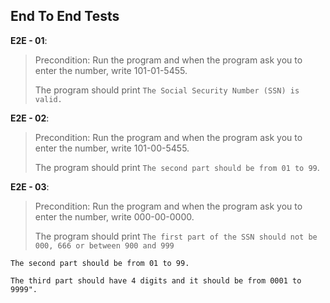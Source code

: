 ## End To End Tests

**E2E - 01**:
> Precondition: Run the program and when the program ask you to enter the number, write 101-01-5455.
>
> The program should print `The Social Security Number (SSN) is valid.`

**E2E - 02**:
> Precondition: Run the program and when the program ask you to enter the number, write 101-00-5455.
> 
> The program should print `The second part should be from 01 to 99`.

**E2E - 03**:
> Precondition: Run the program and when the program ask you to enter the number, write 000-00-0000.
>
> The program should print 
`The first part of the SSN should not be 000, 666 or between 900 and 999`

`The second part should be from 01 to 99.` 

`The third part should have 4 digits and it should be from 0001 to 9999".`


